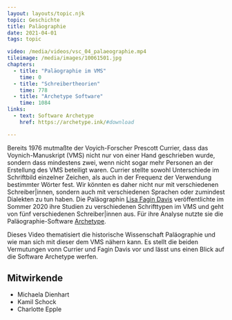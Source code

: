 ```yaml
---
layout: layouts/topic.njk
topic: Geschichte
title: Paläographie
date: 2021-04-01
tags: topic

video: /media/videos/vsc_04_palaeographie.mp4
tileimage: /media/images/10061501.jpg
chapters:
  - title: "Paläographie im VMS"
    time: 0
  - title: "Schreiber­theorien"
    time: 778
  - title: "Archetype Software"
    time: 1084
links:
  - text: Software Archetype
    href: https://archetype.ink/#download

---
```


Bereits 1976 mutmaßte der Voyich-Forscher Prescott Currier, dass das Voynich-Manuskript (VMS) nicht nur von einer Hand geschrieben wurde, sondern dass mindestens zwei, wenn nicht sogar mehr Personen an der Erstellung des VMS beteiligt waren. Currier stellte sowohl Unterschiede im Schriftbild einzelner Zeichen, als auch in der Frequenz der Verwendung bestimmter Wörter fest. Wir könnten es daher nicht nur mit verschiedenen Schreiber|innen, sondern auch mit verschiedenen Sprachen oder zumindest Dialekten zu tun haben. Die Paläographin [Lisa Fagin Davis](https://de.wikipedia.org/wiki/Lisa_Fagin_Davis) veröffentlichte im Sommer 2020 ihre Studien zu verschiedenen Schrifttypen im VMS und geht von fünf verschiedenen Schreiber|innen aus. Für ihre Analyse nutzte sie die Paläographie-Software [Archetype](https://github.com/kcl-ddh/digipal/wiki).

Dieses Video thematisiert die historische Wissenschaft Paläographie und wie man sich mit dieser dem VMS nähern kann. Es stellt die beiden Vermutungen vonn Currier und Fagin Davis vor und lässt uns einen Blick auf die Software Archetype werfen.

## Mitwirkende

* Michaela Dienhart
* Kamil Schock
* Charlotte Epple

